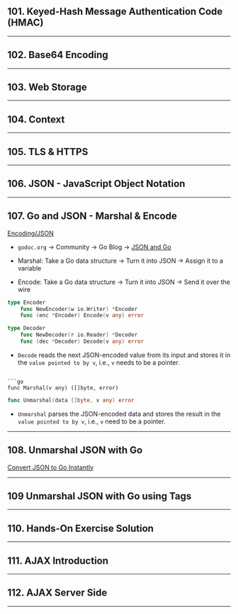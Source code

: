 ## 101. Keyed-Hash Message Authentication Code (HMAC)

***

## 102. Base64 Encoding

***

## 103. Web Storage

***

## 104. Context

***

## 105. TLS & HTTPS

***

## 106. JSON - JavaScript Object Notation

***


## 107. Go and JSON - Marshal & Encode

[Encoding/JSON](https://pkg.go.dev/encoding/json)

* `godoc.org` -> Community -> Go Blog -> [JSON and Go](https://go.dev/blog/json)

* Marshal: Take a Go data structure -> Turn it into JSON -> Assign it to a variable

* Encode:  Take a Go data structure -> Turn it into JSON -> Send it over the wire

```go
type Encoder
    func NewEncoder(w io.Writer) *Encoder
    func (enc *Encoder) Encode(v any) error
```

```go
type Decoder
    func NewDecoder(r io.Reader) *Decoder
    func (dec *Decoder) Decode(v any) error
```
* `Decode` reads the next JSON-encoded value from its input and stores it in the `value pointed to by v`, i.e., `v` needs to be a pointer.

```

```go
func Marshal(v any) ([]byte, error)
```

```go
func Unmarshal(data []byte, v any) error
```
* `Unmarshal` parses the JSON-encoded data and stores the result in the `value pointed to by v`, i.e., `v` need to be a pointer.

***

## 108. Unmarshal JSON with Go

[Convert JSON to Go Instantly](https://mholt.github.io/json-to-go/)

***

## 109 Unmarshal JSON with Go using Tags

***

## 110. Hands-On Exercise Solution

***

## 111. AJAX Introduction

***

## 112. AJAX Server Side

***

